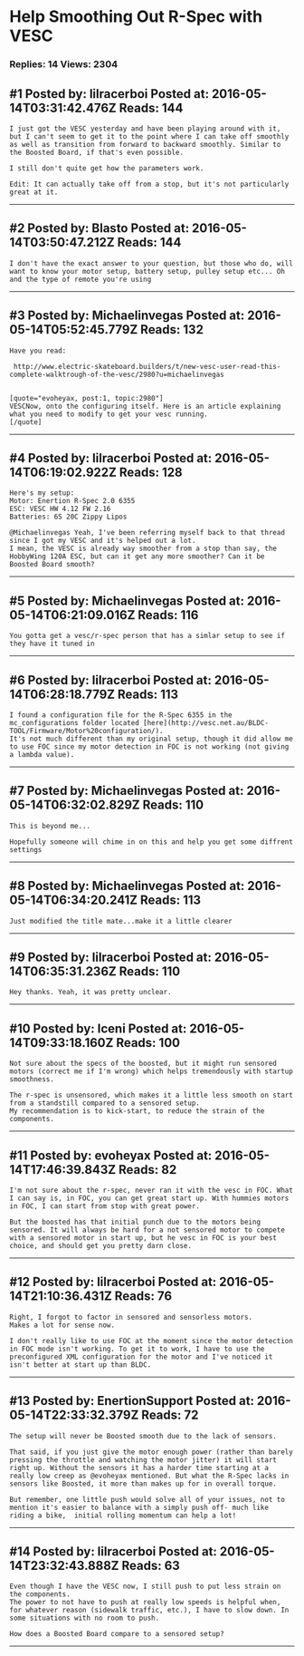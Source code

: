 # Help Smoothing Out R-Spec with VESC

### Replies: 14 Views: 2304

## \#1 Posted by: lilracerboi Posted at: 2016-05-14T03:31:42.476Z Reads: 144

```
I just got the VESC yesterday and have been playing around with it, but I can't seem to get it to the point where I can take off smoothly as well as transition from forward to backward smoothly. Similar to the Boosted Board, if that's even possible.

I still don't quite get how the parameters work.

Edit: It can actually take off from a stop, but it's not particularly great at it.
```

---
## \#2 Posted by: Blasto Posted at: 2016-05-14T03:50:47.212Z Reads: 144

```
I don't have the exact answer to your question, but those who do, will want to know your motor setup, battery setup, pulley setup etc... Oh and the type of remote you're using
```

---
## \#3 Posted by: Michaelinvegas Posted at: 2016-05-14T05:52:45.779Z Reads: 132

```
Have you read:

 http://www.electric-skateboard.builders/t/new-vesc-user-read-this-complete-walktrough-of-the-vesc/2980?u=michaelinvegas


[quote="evoheyax, post:1, topic:2980"]
VESCNow, onto the configuring itself. Here is an article explaining what you need to modify to get your vesc running.
[/quote]
```

---
## \#4 Posted by: lilracerboi Posted at: 2016-05-14T06:19:02.922Z Reads: 128

```
Here's my setup:
Motor: Enertion R-Spec 2.0 6355
ESC: VESC HW 4.12 FW 2.16
Batteries: 6S 20C Zippy Lipos

@Michaelinvegas Yeah, I've been referring myself back to that thread since I got my VESC and it's helped out a lot.
I mean, the VESC is already way smoother from a stop than say, the HobbyWing 120A ESC, but can it get any more smoother? Can it be Boosted Board smooth?
```

---
## \#5 Posted by: Michaelinvegas Posted at: 2016-05-14T06:21:09.016Z Reads: 116

```
You gotta get a vesc/r-spec person that has a simlar setup to see if they have it tuned in
```

---
## \#6 Posted by: lilracerboi Posted at: 2016-05-14T06:28:18.779Z Reads: 113

```
I found a configuration file for the R-Spec 6355 in the mc_configurations folder located [here](http://vesc.net.au/BLDC-TOOL/Firmware/Motor%20configuration/).
It's not much different than my original setup, though it did allow me to use FOC since my motor detection in FOC is not working (not giving a lambda value).
```

---
## \#7 Posted by: Michaelinvegas Posted at: 2016-05-14T06:32:02.829Z Reads: 110

```
This is beyond me...

Hopefully someone will chime in on this and help you get some diffrent settings
```

---
## \#8 Posted by: Michaelinvegas Posted at: 2016-05-14T06:34:20.241Z Reads: 113

```
Just modified the title mate...make it a little clearer
```

---
## \#9 Posted by: lilracerboi Posted at: 2016-05-14T06:35:31.236Z Reads: 110

```
Hey thanks. Yeah, it was pretty unclear.
```

---
## \#10 Posted by: Iceni Posted at: 2016-05-14T09:33:18.160Z Reads: 100

```
Not sure about the specs of the boosted, but it might run sensored motors (correct me if I'm wrong) which helps tremendously with startup smoothness.

The r-spec is unsensored, which makes it a little less smooth on start from a standstill compared to a sensored setup.
My recommendation is to kick-start, to reduce the strain of the components.
```

---
## \#11 Posted by: evoheyax Posted at: 2016-05-14T17:46:39.843Z Reads: 82

```
I'm not sure about the r-spec, never ran it with the vesc in FOC. What I can say is, in FOC, you can get great start up. With hummies motors in FOC, I can start from stop with great power.

But the boosted has that initial punch due to the motors being sensored. It will always be hard for a not sensored motor to compete with a sensored motor in start up, but he vesc in FOC is your best choice, and should get you pretty darn close.
```

---
## \#12 Posted by: lilracerboi Posted at: 2016-05-14T21:10:36.431Z Reads: 76

```
Right, I forgot to factor in sensored and sensorless motors.
Makes a lot for sense now.

I don't really like to use FOC at the moment since the motor detection in FOC mode isn't working. To get it to work, I have to use the preconfigured XML configuration for the motor and I've noticed it isn't better at start up than BLDC.
```

---
## \#13 Posted by: EnertionSupport Posted at: 2016-05-14T22:33:32.379Z Reads: 72

```
The setup will never be Boosted smooth due to the lack of sensors. 

That said, if you just give the motor enough power (rather than barely pressing the throttle and watching the motor jitter) it will start right up. Without the sensors it has a harder time starting at a really low creep as @evoheyax mentioned. But what the R-Spec lacks in sensors like Boosted, it more than makes up for in overall torque. 

But remember, one little push would solve all of your issues, not to mention it's easier to balance with a simply push off- much like riding a bike,  initial rolling momentum can help a lot!
```

---
## \#14 Posted by: lilracerboi Posted at: 2016-05-14T23:32:43.888Z Reads: 63

```
Even though I have the VESC now, I still push to put less strain on the components.
The power to not have to push at really low speeds is helpful when, for whatever reason (sidewalk traffic, etc.), I have to slow down. In some situations with no room to push.

How does a Boosted Board compare to a sensored setup?
```

---
